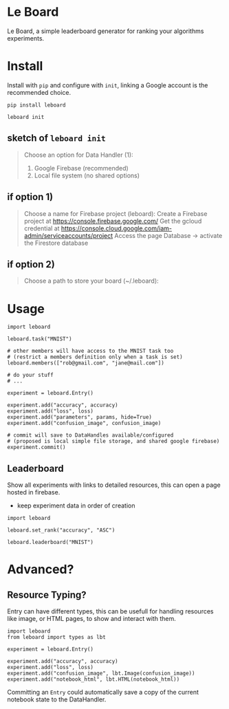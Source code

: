 # Le Board

Le Board, a simple leaderboard generator for ranking your
algorithms experiments.



# Install

Install with `pip` and configure with `init`, linking a Google
account is the recommended choice.

```
pip install leboard

leboard init
```

## sketch of `leboard init`
> Choose an option for Data Handler (1):
> 1) Google Firebase (recommended)
> 2) Local file system (no shared options)

## if option 1)
> Choose a name for Firebase project (leboard):
> Create a Firebase project at https://console.firebase.google.com/
> Get the gcloud credential at https://console.cloud.google.com/iam-admin/serviceaccounts/project
> Access the page Database -> activate the Firestore database

## if option 2)
> Choose a path to store your board (~/.leboard):



# Usage

```
import leboard

leboard.task("MNIST")

# other members will have access to the MNIST task too
# (restrict a members definition only when a task is set)
leboard.members(["rob@gmail.com", "jane@mail.com"])

# do your stuff
# ...

experiment = leboard.Entry()

experiment.add("accuracy", accuracy)
experiment.add("loss", loss)
experiment.add("parameters", params, hide=True)
experiment.add("confusion_image", confusion_image)

# commit will save to DataHandles available/configured
# (proposed is local simple file storage, and shared google firebase)
experiment.commit()
```


##  Leaderboard

Show all experiments with links to detailed resources,
this can open a page hosted in firebase.

- keep experiment data in order of creation

```
import leboard

leboard.set_rank("accuracy", "ASC")

leboard.leaderboard("MNIST")
```


# Advanced?

## Resource Typing?

Entry can have different types, this can be usefull for
handling resources like image, or HTML pages, to show and
interact with them.

```
import leboard
from leboard import types as lbt

experiment = leboard.Entry()

experiment.add("accuracy", accuracy)
experiment.add("loss", loss)
experiment.add("confusion_image", lbt.Image(confusion_image))
experiment.add("notebook_html", lbt.HTML(notebook_html))
```

Committing an `Entry` could automatically save a copy of
the current notebook state to the DataHandler.